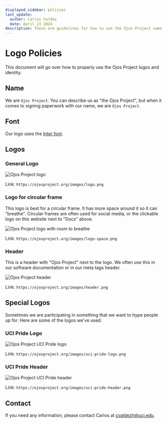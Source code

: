```yaml
---
displayed_sidebar: policies
last_update:
  author: Carlos Valdez
  date: April 23 2024
description: These are guidelines for how to use the Ojos Project name and logos.
---
```


# Logo Policies

This document will go over how to properly use the Ojos Project logos and
identity.

## Name

We are `Ojos Project`. You can describe us as "the Ojos Project", but when
it comes to signing paperwork with our name, we are `Ojos Project`.

## Font

Our logo uses the [Inter font](https://github.com/rsms/inter).

## Logos

### General Logo

![Ojos Project logo](@site/static/images/logo.png)

Link: `https://ojosproject.org/images/logo.png`

### Logo for circular frame

This logo is best for a circular frame. It has more space around it so it can
"breathe". Circular frames are often used for social media, or the clickable
logo on this website next to "Docs" above.

![Ojos Project logo with room to breathe](@site/static/images/logo-space.png)

Link: `https://ojosproject.org/images/logo-space.png`

### Header

This is a header with "Ojos Project" next to the logo. We often use this in our
software documentation or in our meta tags header.

![Ojos Project header](@site/static/images/header.png)

Link: `https://ojosproject.org/images/header.png`

## Special Logos

Sometimes we are participating in something that we want to hype people up for.
Here are some of the logos we've used.

### UCI Pride Logo

![Ojos Project UCI Pride logo](@site/static/images/uci-pride-logo.png)

Link: `https://ojosproject.org/images/uci-pride-logo.png`

### UCI Pride Header

![Ojos Project UCI Pride header](@site/static/images/uci-pride-header.png)

Link: `https://ojosproject.org/images/uci-pride-header.png`

## Contact

If you need any information, please contact Carlos at
[cvaldezh@uci.edu](mailto:cvaldezh@uci.edu).
